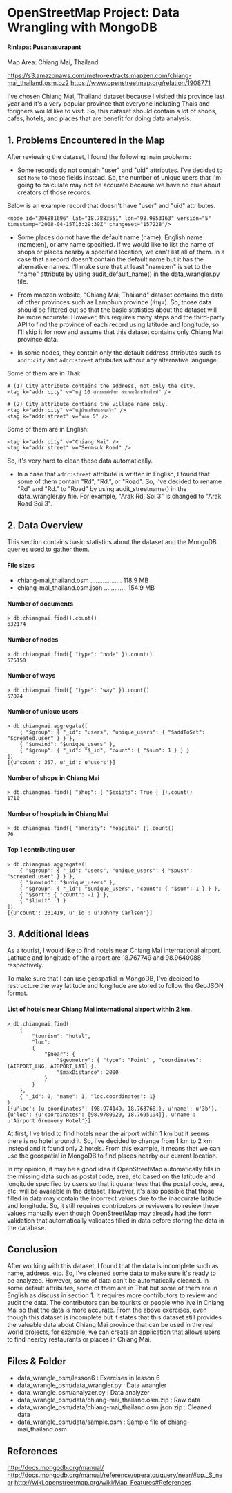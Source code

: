 # OpenStreetMap Project: Data Wrangling with MongoDB
#### Rinlapat Pusanasurapant

Map Area: Chiang Mai, Thailand

https://s3.amazonaws.com/metro-extracts.mapzen.com/chiang-mai_thailand.osm.bz2
https://www.openstreetmap.org/relation/1908771

I've chosen Chiang Mai, Thailand dataset because I visited this province last year and it's a very popular province that everyone including Thais and forigners would like to visit. So, this dataset should contain a lot of shops, cafes, hotels, and places that are benefit for doing data analysis.

## 1. Problems Encountered in the Map
After reviewing the dataset, I found the following main problems:

- Some records do not contain "user" and "uid" attributes. I've decided to set `None` to these fields instead. So, the number of unique users that I'm going to calculate may not be accurate because we have no clue about creators of those records.

Below is an example record that doesn't have "user" and "uid" attributes.

    <node id="206881696" lat="18.7883551" lon="98.9853163" version="5" timestamp="2008-04-15T13:29:39Z" changeset="157228"/>

- Some places do not have the default name (name), English name (name:en), or any name specified. If we would like to list the name of shops or places nearby a specified location, we can't list all of them. In a case that a record doesn't contain the default name but it has the alternative names. I'll make sure that at least "name:en" is set to the "name" attribute by using audit_default_name() in the data_wrangler.py file.

- From mapzen website, "Chiang Mai, Thailand" dataset contains the data of other provinces such as Lamphun province (ลำพูน). So, those data should be filtered out so that the basic statistics about the dataset will be more accurate. However, this requires many steps and the third-party API to find the province of each record using latitude and longitude, so I'll skip it for now and assume that this dataset contains only Chiang Mai province data.

- In some nodes, they contain only the default address attributes such as `addr:city` and `addr:street` attributes without any alternative language.

Some of them are in Thai:

    # (1) City attribute contains the address, not only the city.
    <tag k="addr:city" v="หมู่ 10 ตำบลแม่เหียะ อำเภอเมืองเชียงใหม่" />
    
    # (2) City attribute contains the village name only.
    <tag k="addr:city" v="หมู่บ้านเฮ้าส์แอนด์วิว" />
    <tag k="addr:street" v="ซอย 5" />

Some of them are in English:

    <tag k="addr:city" v="Chiang Mai" />
    <tag k="addr:street" v="Sermsuk Road" />

So, it's very hard to clean these data automatically.

- In a case that `addr:street` attribute is written in English, I found that some of them contain "Rd", "Rd.", or "Road". So, I've decided to rename "Rd" and "Rd." to "Road" by using audit_streetname() in the data_wrangler.py file. For example, "Arak Rd. Soi 3" is changed to "Arak Road Soi 3".

## 2. Data Overview
This section contains basic statistics about the dataset and the MongoDB queries used to gather them.

#### File sizes
- chiang-mai_thailand.osm .................. 118.9 MB
- chiang-mai_thailand.osm.json ............. 154.9 MB

#### Number of documents

    > db.chiangmai.find().count()
    632174

#### Number of nodes

    > db.chiangmai.find({ "type": "node" }).count()
    575150

#### Number of ways

    > db.chiangmai.find({ "type": "way" }).count()
    57024

#### Number of unique users

    > db.chiangmai.aggregate([
        { "$group": { "_id": "users", "unique_users": { "$addToSet": "$created.user" } } },
        { "$unwind": "$unique_users" },
        { "$group": { "_id": "$_id", "count": { "$sum": 1 } } }
    ])
    [{u'count': 357, u'_id': u'users'}]

#### Number of shops in Chiang Mai

    > db.chiangmai.find({ "shop": { "$exists": True } }).count()
    1710

#### Number of hospitals in Chiang Mai

    > db.chiangmai.find({ "amenity": "hospital" }).count()
    76

#### Top 1 contributing user

    > db.chiangmai.aggregate([
        { "$group": { "_id": "users", "unique_users": { "$push": "$created.user" } } },
        { "$unwind": "$unique_users" },
        { "$group": { "_id": "$unique_users", "count": { "$sum": 1 } } },
        { "$sort": { "count": -1 } },
        { "$limit": 1 }
    ])
    [{u'count': 231419, u'_id': u'Johnny Carlsen'}]

## 3. Additional Ideas
As a tourist, I would like to find hotels near Chiang Mai international airport. Latitude and longitude of the airport are 18.767749 and 98.9640088 respectively.

To make sure that I can use geospatial in MongoDB, I've decided to restructure the way latitude and longitude are stored to follow the GeoJSON format.

#### List of hotels near Chiang Mai international airport within 2 km.

    > db.chiangmai.find(
        {
            "tourism": "hotel",
            "loc":
            {
                "$near": {
                    "$geometry": { "type": "Point" , "coordinates": [AIRPORT_LNG, AIRPORT_LAT] },
                    "$maxDistance": 2000
                }
            }
        },
        { "_id": 0, "name": 1, "loc.coordinates": 1}
    )
    [{u'loc': {u'coordinates': [98.974149, 18.763768]}, u'name': u'3b'}, {u'loc': {u'coordinates': [98.9780929, 18.7695194]}, u'name': u'Airport Greenery Hotel'}]

At first, I've tried to find hotels near the airport within 1 km but it seems there is no hotel around it. So, I've decided to change from 1 km to 2 km instead and it found only 2 hotels. From this example, it means that we can use the geospatial in MongoDB to find places nearby our current location.

In my opinion, it may be a good idea if OpenStreetMap automatically fills in the missing data such as postal code, area, etc based on the latitude and longitude specified by users so that it guarantees that the postal code, area, etc. will be available in the dataset. However, it's also possible that those filled in data may contain the incorrect values due to the inaccurate latitude and longitude. So, it still requires contributors or reviewers to review these values manually even though OpenStreetMap may already had the form validation that automatically validates filled in data before storing the data in the database.

## Conclusion
After working with this dataset, I found that the data is incomplete such as name, address, etc. So, I've cleaned some data to make sure it's ready to be analyzed. However, some of data can't be automatically cleaned. In some default attributes, some of them are in That but some of them are in English as discuss in section 1. It requires more contributors to review and audit the data. The contributors can be tourists or people who live in Chiang Mai so that the data is more accurate. From the above exercises, even though this dataset is incomplete but it states that this dataset still provides the valuable data about Chiang Mai province that can be used in the real world projects, for example, we can create an application that allows users to find nearby restaurants or places in Chiang Mai.

## Files & Folder
- data_wrangle_osm/lesson6 : Exercises in lesson 6
- data_wrangle_osm/data_wrangler.py : Data wrangler
- data_wrangle_osm/analyzer.py : Data analyzer
- data_wrangle_osm/data/chiang-mai_thailand.osm.zip : Raw data
- data_wrangle_osm/data/chiang-mai_thailand.osm.json.zip : Cleaned data
- data_wrangle_osm/data/sample.osm : Sample file of chiang-mai_thailand.osm

## References
http://docs.mongodb.org/manual/
http://docs.mongodb.org/manual/reference/operator/query/near/#op._S_near
http://wiki.openstreetmap.org/wiki/Map_Features#References
